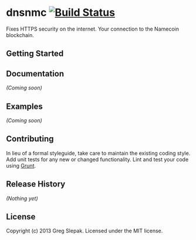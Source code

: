 # dnsnmc [![Build Status](https://secure.travis-ci.org/okTurtles/dnsnmc.png?branch=master)](http://travis-ci.org/okTurtles/dnsnmc)

Fixes HTTPS security on the internet. Your connection to the Namecoin blockchain.

## Getting Started
<!-- Install the module with: `npm install dnsnmc`

```javascript
var dnsnmc = require('dnsnmc');
dnsnmc.awesome(); // "awesome"
```
 -->
## Documentation
_(Coming soon)_

## Examples
_(Coming soon)_

## Contributing
In lieu of a formal styleguide, take care to maintain the existing coding style. Add unit tests for any new or changed functionality. Lint and test your code using [Grunt](http://gruntjs.com/).

## Release History
_(Nothing yet)_

## License
Copyright (c) 2013 Greg Slepak. Licensed under the MIT license.
